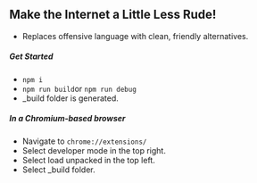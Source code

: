 ## Make the Internet a Little Less Rude!
 - Replaces offensive language with clean, friendly alternatives.

##### Get Started
- ```npm i```
- ```npm run build```or ```npm run debug```
- _build folder is generated.

##### In a Chromium-based browser
- Navigate to ```chrome://extensions/```
- Select developer mode in the top right.
- Select load unpacked in the top left.
- Select _build folder.
